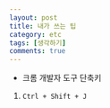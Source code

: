 ```yaml
---
layout: post
title: 내가 쓰는 팁
category: etc
tags: [생각하기]
comments: true
---
```


- 크롬 개발자 도구 단축키
1. `Ctrl + Shift + J`